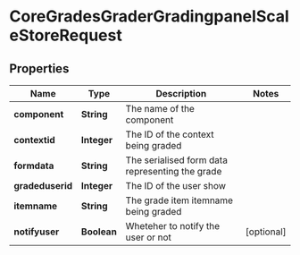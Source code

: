 

# CoreGradesGraderGradingpanelScaleStoreRequest


## Properties

| Name | Type | Description | Notes |
|------------ | ------------- | ------------- | -------------|
|**component** | **String** | The name of the component |  |
|**contextid** | **Integer** | The ID of the context being graded |  |
|**formdata** | **String** | The serialised form data representing the grade |  |
|**gradeduserid** | **Integer** | The ID of the user show |  |
|**itemname** | **String** | The grade item itemname being graded |  |
|**notifyuser** | **Boolean** | Wheteher to notify the user or not |  [optional] |



